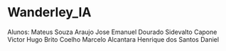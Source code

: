 # Wanderley_IA
Alunos:
Mateus Souza Araujo
Jose Emanuel Dourado
Sidevalto Capone
Victor Hugo Brito Coelho
Marcelo Alcantara
Henrique dos Santos
Daniel
